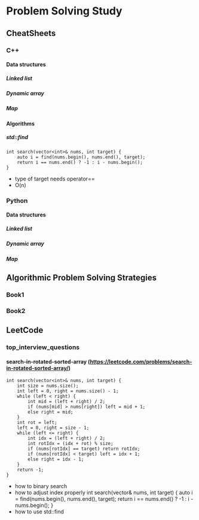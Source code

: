 # Problem Solving Study

## CheatSheets
### C++
#### Data structures
##### Linked list
##### Dynamic array
##### Map
#### Algorithms
##### std::find
    int search(vector<int>& nums, int target) {
        auto i = find(nums.begin(), nums.end(), target);
        return i == nums.end() ? -1 : i - nums.begin();
    }
- type of target needs operator==
- O(n)


### Python
#### Data structures
##### Linked list
##### Dynamic array
##### Map

## Algorithmic Problem Solving Strategies
### Book1
### Book2

## LeetCode
### top_interview_questions
#### search-in-rotated-sorted-array (https://leetcode.com/problems/search-in-rotated-sorted-array/)
    int search(vector<int>& nums, int target) {
        int size = nums.size();
        int left = 0, right = nums.size() - 1;
        while (left < right) {
            int mid = (left + right) / 2;
            if (nums[mid] > nums[right]) left = mid + 1;
            else right = mid;
        }
        int rot = left;
        left = 0, right = size - 1;
        while (left <= right) {
            int idx = (left + right) / 2;
            int rotIdx = (idx + rot) % size;
            if (nums[rotIdx] == target) return rotIdx;
            if (nums[rotIdx] < target) left = idx + 1;
            else right = idx - 1;
        }
        return -1;
    }
- how to binary search
- how to adjust index properly
    int search(vector<int>& nums, int target) {
        auto i = find(nums.begin(), nums.end(), target);
        return i == nums.end() ? -1 : i - nums.begin();
    }
- how to use std::find

